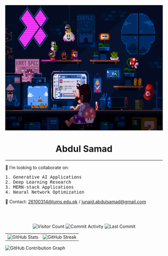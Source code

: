 <img src="https://github.com/ASamad73/ASamad73/blob/main/coding-mario.gif" alt="GIF" style="width: 100%; height: 400px;">
<div align="center">
  <h1>Abdul Samad</h1>
</div>
<hr/>

<h>🤝 I’m looking to collaborate on: </h>
<br/>
<pre>
1. Generative AI Applications 
2. Deep Learning Research 
3. MERN-stack Applications 
4. Neural Network Optimization  
</pre>

<p>📧 Contact: <a href="mailto:26100314@lums.edu.pk">26100314@lums.edu.pk</a> / <a href="mailto:junaid.abdulsamad@gmail.com">junaid.abdulsamad@gmail.com</a></p>
<br/><br/>

<p align="center">
  <img src="https://komarev.com/ghpvc/?username=ASamad73&color=blue" alt="Visitor Count"/>  
  <img src="https://img.shields.io/badge/Commit%20Activity-0/month-blue" alt="Commit Activity"/>  
  <img src="https://img.shields.io/badge/Last%20Commit-July%202025-critical" alt="Last Commit"/>
</p>

<table>
  <tr>
    <td><img src="https://github-readme-stats.vercel.app/api?username=ASamad73&show_icons=true&theme=default" alt="GitHub Stats" /></td>
    <td><img src="https://streak-stats.demolab.com?user=ASamad73&theme=default&hide_border=false" alt="GitHub Streak" /></td>
  </tr>
</table>

<img src="https://github-readme-activity-graph.vercel.app/graph?username=ASamad73&theme=default" alt="GitHub Contribution Graph"/>
